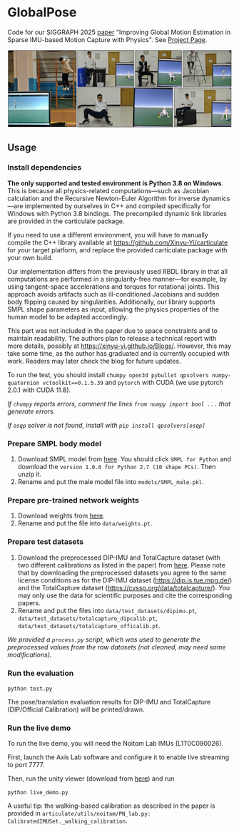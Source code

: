 # GlobalPose

Code for our SIGGRAPH 2025 [paper](https://arxiv.org/abs/2505.05010) "Improving Global Motion Estimation in Sparse IMU-based Motion Capture with Physics". See [Project Page](https://xinyu-yi.github.io/GlobalPose/).

![teaser](data/figures/teaser.jpg)

## Usage

### Install dependencies

**The only supported and tested environment is Python 3.8 on Windows**. This is because all physics-related computations—such as Jacobian calculation and the Recursive Newton-Euler Algorithm for inverse dynamics—are implemented by ourselves in C++ and compiled specifically for Windows with Python 3.8 bindings. The precompiled dynamic link libraries are provided in the carticulate package.

If you need to use a different environment, you will have to manually compile the C++ library available at https://github.com/Xinyu-Yi/carticulate for your target platform, and replace the provided carticulate package with your own build.

Our implementation differs from the previously used RBDL library in that all computations are performed in a singularity-free manner—for example, by using tangent-space accelerations and torques for rotational joints. This approach avoids artifacts such as ill-conditioned Jacobians and sudden body flipping caused by singularities. Additionally, our library supports SMPL shape parameters as input, allowing the physics properties of the human model to be adapted accordingly.

This part was not included in the paper due to space constraints and to maintain readability. The authors plan to release a technical report with more details, possibly at https://xinyu-yi.github.io/Blogs/. However, this may take some time, as the author has graduated and is currently occupied with work. Readers may later check the blog for future updates.

To run the test, you should install `chumpy open3d pybullet qpsolvers numpy-quaternion vctoolkit==0.1.5.39` and `pytorch` with CUDA (we use pytorch 2.0.1 with CUDA 11.8). 

*If `chumpy` reports errors, comment the lines `from numpy import bool ...` that generate errors.*

*If `osqp` solver is not found, install with `pip install qpsolvers[osqp]`*

### Prepare SMPL body model

1. Download SMPL model from [here](https://smpl.is.tue.mpg.de/). You should click `SMPL for Python` and download the `version 1.0.0 for Python 2.7 (10 shape PCs)`. Then unzip it.
2. Rename and put the male model file into `models/SMPL_male.pkl`.

### Prepare pre-trained network weights

1. Download weights from [here](https://github.com/Xinyu-Yi/GlobalPose/raw/page/files/weights.pt).
2. Rename and put the file into `data/weights.pt`.

### Prepare test datasets

1. Download the preprocessed DIP-IMU and TotalCapture dataset (with two different calibrations as listed in the paper) from [here](https://github.com/Xinyu-Yi/PNP/raw/page/files/test_datasets.zip). Please note that by downloading the preprocessed datasets you agree to the same license conditions as for the DIP-IMU dataset (https://dip.is.tue.mpg.de/) and the TotalCapture dataset (https://cvssp.org/data/totalcapture/). You may only use the data for scientific purposes and cite the corresponding papers.
2. Rename and put the files into `data/test_datasets/dipimu.pt`, `data/test_datasets/totalcapture_dipcalib.pt`, `data/test_datasets/totalcapture_officalib.pt`.

*We provided a `process.py` script, which was used to generate the preprocessed values from the raw datasets (not cleaned, may need some modifications).*

### Run the evaluation

```
python test.py
```

The pose/translation evaluation results for DIP-IMU and TotalCapture (DIP/Official Calibration) will be printed/drawn.

### Run the live demo

To run the live demo, you will need the Noitom Lab IMUs (L1T0C090026). 

First, launch the Axis Lab software and configure it to enable live streaming to port 7777.

Then, run the unity viewer (download from [here](https://github.com/Xinyu-Yi/GlobalPose/raw/page/files/viewer.zip)) and run

```
python live_demo.py
```

A useful tip: the walking-based calibration as described in the paper is provided in `articulate/utils/noitom/PN_lab.py: CalibratedIMUSet._walking_calibration`.